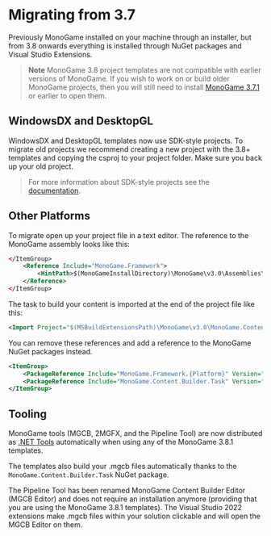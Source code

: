 # Migrating from 3.7

Previously MonoGame installed on your machine through an installer, but from 3.8 onwards everything is installed through NuGet packages and Visual Studio Extensions.

> **Note** MonoGame 3.8 project templates are not compatible with earlier versions of MonoGame.  If you wish to work on or build older MonoGame projects, then you will still need to install [MonoGame 3.7.1](https://www.monogame.net/downloads/) or earlier to open them.

## WindowsDX and DesktopGL

WindowsDX and DesktopGL templates now use SDK-style projects.
To migrate old projects we recommend creating a new project with the 3.8+ templates and copying the csproj to your project folder.  Make sure you back up your old project.

> For more information about SDK-style projects see the [documentation](https://docs.microsoft.com/en-us/dotnet/core/tools/csproj).

## Other Platforms

To migrate open up your project file in a text editor.
The reference to the MonoGame assembly looks like this:

```xml
</ItemGroup>
    <Reference Include="MonoGame.Framework">
        <HintPath>$(MonoGameInstallDirectory)\MonoGame\v3.0\Assemblies\{Platform}\MonoGame.Framework.dll</HintPath>
    </Reference>
</ItemGroup>
```

The task to build your content is imported at the end of the project file like this:

```xml
<Import Project="$(MSBuildExtensionsPath)\MonoGame\v3.0\MonoGame.Content.Builder.targets" />
```

You can remove these references and add a reference to the MonoGame NuGet packages instead.

```xml
<ItemGroup>
    <PackageReference Include="MonoGame.Framework.{Platform}" Version="3.8.1" />
    <PackageReference Include="MonoGame.Content.Builder.Task" Version="3.8.1" />
</ItemGroup>
```

## Tooling

MonoGame tools (MGCB, 2MGFX, and the Pipeline Tool) are now distributed as [.NET Tools](https://docs.microsoft.com/en-us/dotnet/core/tools/global-tools) automatically when using any of the MonoGame 3.8.1 templates.

The templates also build your .mgcb files automatically thanks to the `MonoGame.Content.Builder.Task` NuGet package.

The Pipeline Tool has been renamed MonoGame Content Builder Editor (MGCB Editor) and does not require an installation anymore (providing that you are using the MonoGame 3.8.1 templates). The Visual Studio 2022 extensions make .mgcb files within your solution clickable and will open the MGCB Editor on them.

